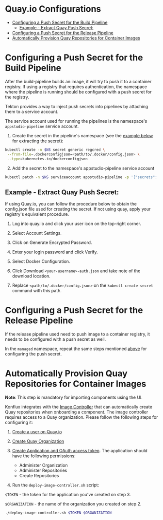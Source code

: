 Quay.io Configurations
===

<!-- toc -->

- [Configuring a Push Secret for the Build Pipeline](#configuring-a-push-secret-for-the-build-pipeline)
  * [Example - Extract Quay Push Secret:](#example---extract-quay-push-secret)
- [Configuring a Push Secret for the Release Pipeline](#configuring-a-push-secret-for-the-release-pipeline)
- [Automatically Provision Quay Repositories for Container Images](#automatically-provision-quay-repositories-for-container-images)

<!-- tocstop -->

# Configuring a Push Secret for the Build Pipeline

After the build-pipeline builds an image, it will try to push it to a container registry.
If using a registry that requires authentication, the namespace where the pipeline is
running should be configured with a push secret for the registry.

Tekton provides a way to inject push secrets into pipelines by attaching them to a
service account.

The service account used for running the pipelines is the namespace's
`appstudio-pipeline` service account.

1. Create the secret in the pipeline's namespace (see the
   [example below](#example---extract-quay-push-secret) for extracting the
   secret):

```bash
kubectl create -n $NS secret generic regcred \
 --from-file=.dockerconfigjson=<path/to/.docker/config.json> \
 --type=kubernetes.io/dockerconfigjson
```

2. Add the secret to the namespace's appstudio-pipeline service account

```bash
kubectl patch -n $NS serviceaccount appstudio-pipeline -p '{"secrets": [{"name": "regcred"}]}'
```

## Example - Extract Quay Push Secret:

If using Quay.io, you can follow the procedure below to obtain the config.json file used
for creating the secret. If not using quay, apply your registry's equivalent procedure.

1. Log into quay.io and click your user icon on the top-right corner.

2. Select Account Settings.

3. Click on Generate Encrypted Password.

4. Enter your login password and click Verify.

5. Select Docker Configuration.

6. Click Download `<your-username>-auth.json` and take note of the download location.

7. Replace `<path/to/.docker/config.json>` on the `kubectl create secret` command with
   this path.

# Configuring a Push Secret for the Release Pipeline

If the release pipeline used need to push image to a container registry, it needs to be
configured with a push secret as well.

In the `managed` namespace, repeat the same steps mentioned
[above](#configuring-a-push-secret-for-the-build-pipeline) for configuring the push
secret.

# Automatically Provision Quay Repositories for Container Images

**Note**: This step is mandatory for importing components using the UI.

Konflux integrates with the
[Image Controller](https://github.com/konflux-ci/image-controller)
that can automatically create Quay repositories when onboarding a component.
The image controller requires access to a Quay organization.
Please follow the following steps for configuring it:

1. [Create a user on Quay.io](https://quay.io/)

2. [Create Quay Organization](https://docs.projectquay.io/use_quay.html#org-create)

3. [Create Application and OAuth access token](https://docs.projectquay.io/use_quay.html#_create_oauth_access_token).
   The application should have the following permissions:
   - Administer Organization
   - Administer Repositories
   - Create Repositories

4. Run the `deploy-image-controller.sh` script:

`$TOKEN` - the token for the application you've created on step 3.

`$ORGANIZATION` - the name of the organization you created on step 2.

```bash
./deploy-image-controller.sh $TOKEN $ORGANIZATION
```
